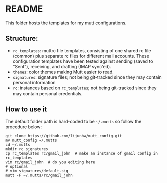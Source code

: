# README

This folder hosts the templates for my mutt configurations. 

## Structure:

* `rc_templates`: muttrc file templates, consisting of one shared rc file (common) plus separate rc files for different mail accounts. These configuration templates have been tested against sending (saved to "Sent"), receiving, and drafting (IMAP sync'ed). 
* `themes`: color themes making Mutt easier to read. 
* `signatures`: signature files; not being git-tracked since they may contain personal information
* `rc`: instances based on `rc_templates`; not being git-tracked since they may contain personal credentials.


## How to use it

The default folder path is hard-coded to be `~/.mutts` so follow the procedure below:

```
git clone https://github.com/lijunhw/mutt_config.git
mv mutt_config ~/.mutts
cd ~/.mutts
mkdir rc signatures
cp rc_templates rc/gmail_john  # make an instance of gmail config in rc_templates
vim rc/gmail_john  # do you editing here
# optional 
# vim signatures/default.sig
mutt -F ~/.mutts/rc/gmail_john
```

